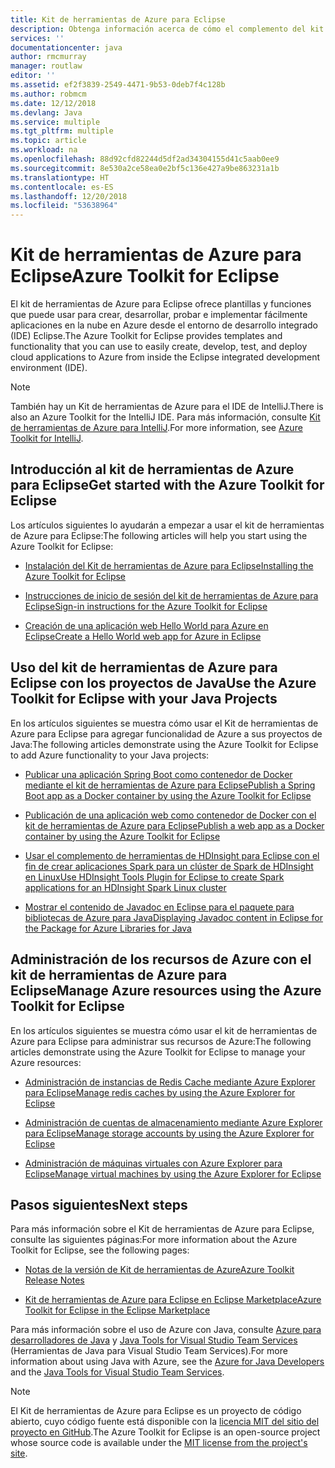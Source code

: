 ```yaml
---
title: Kit de herramientas de Azure para Eclipse
description: Obtenga información acerca de cómo el complemento del kit de herramientas de Azure para Eclipse le ayuda a crear e implementar aplicaciones en la nube en Azure.
services: ''
documentationcenter: java
author: rmcmurray
manager: routlaw
editor: ''
ms.assetid: ef2f3839-2549-4471-9b53-0deb7f4c128b
ms.author: robmcm
ms.date: 12/12/2018
ms.devlang: Java
ms.service: multiple
ms.tgt_pltfrm: multiple
ms.topic: article
ms.workload: na
ms.openlocfilehash: 88d92cfd82244d5df2ad34304155d41c5aab0ee9
ms.sourcegitcommit: 8e530a2ce58ea0e2bf5c136e427a9be863231a1b
ms.translationtype: HT
ms.contentlocale: es-ES
ms.lasthandoff: 12/20/2018
ms.locfileid: "53638964"
---
```

# <a name="azure-toolkit-for-eclipse"></a><span data-ttu-id="3937e-103">Kit de herramientas de Azure para Eclipse</span><span class="sxs-lookup"><span data-stu-id="3937e-103">Azure Toolkit for Eclipse</span></span>

<span data-ttu-id="3937e-104">El kit de herramientas de Azure para Eclipse ofrece plantillas y funciones que puede usar para crear, desarrollar, probar e implementar fácilmente aplicaciones en la nube en Azure desde el entorno de desarrollo integrado (IDE) Eclipse.</span><span class="sxs-lookup"><span data-stu-id="3937e-104">The Azure Toolkit for Eclipse provides templates and functionality that you can use to easily create, develop, test, and deploy cloud applications to Azure from inside the Eclipse integrated development environment (IDE).</span></span>

> [!NOTE]
> 
> <span data-ttu-id="3937e-105">También hay un Kit de herramientas de Azure para el IDE de IntelliJ.</span><span class="sxs-lookup"><span data-stu-id="3937e-105">There is also an Azure Toolkit for the IntelliJ IDE.</span></span> <span data-ttu-id="3937e-106">Para más información, consulte [Kit de herramientas de Azure para IntelliJ](../intellij/azure-toolkit-for-intellij.md).</span><span class="sxs-lookup"><span data-stu-id="3937e-106">For more information, see [Azure Toolkit for IntelliJ](../intellij/azure-toolkit-for-intellij.md).</span></span>
> 

## <a name="get-started-with-the-azure-toolkit-for-eclipse"></a><span data-ttu-id="3937e-107">Introducción al kit de herramientas de Azure para Eclipse</span><span class="sxs-lookup"><span data-stu-id="3937e-107">Get started with the Azure Toolkit for Eclipse</span></span>
<span data-ttu-id="3937e-108">Los artículos siguientes lo ayudarán a empezar a usar el kit de herramientas de Azure para Eclipse:</span><span class="sxs-lookup"><span data-stu-id="3937e-108">The following articles will help you start using the Azure Toolkit for Eclipse:</span></span>

* [<span data-ttu-id="3937e-109">Instalación del Kit de herramientas de Azure para Eclipse</span><span class="sxs-lookup"><span data-stu-id="3937e-109">Installing the Azure Toolkit for Eclipse</span></span>](azure-toolkit-for-eclipse-installation.md)

* [<span data-ttu-id="3937e-110">Instrucciones de inicio de sesión del kit de herramientas de Azure para Eclipse</span><span class="sxs-lookup"><span data-stu-id="3937e-110">Sign-in instructions for the Azure Toolkit for Eclipse</span></span>](azure-toolkit-for-eclipse-sign-in-instructions.md)

* [<span data-ttu-id="3937e-111">Creación de una aplicación web Hello World para Azure en Eclipse</span><span class="sxs-lookup"><span data-stu-id="3937e-111">Create a Hello World web app for Azure in Eclipse</span></span>](azure-toolkit-for-eclipse-create-hello-world-web-app.md)

## <a name="use-the-azure-toolkit-for-eclipse-with-your-java-projects"></a><span data-ttu-id="3937e-112">Uso del kit de herramientas de Azure para Eclipse con los proyectos de Java</span><span class="sxs-lookup"><span data-stu-id="3937e-112">Use the Azure Toolkit for Eclipse with your Java Projects</span></span>
<span data-ttu-id="3937e-113">En los artículos siguientes se muestra cómo usar el Kit de herramientas de Azure para Eclipse para agregar funcionalidad de Azure a sus proyectos de Java:</span><span class="sxs-lookup"><span data-stu-id="3937e-113">The following articles demonstrate using the Azure Toolkit for Eclipse to add Azure functionality to your Java projects:</span></span>

* [<span data-ttu-id="3937e-114">Publicar una aplicación Spring Boot como contenedor de Docker mediante el kit de herramientas de Azure para Eclipse</span><span class="sxs-lookup"><span data-stu-id="3937e-114">Publish a Spring Boot app as a Docker container by using the Azure Toolkit for Eclipse</span></span>](azure-toolkit-for-eclipse-publish-spring-boot-docker-app.md)

* [<span data-ttu-id="3937e-115">Publicación de una aplicación web como contenedor de Docker con el kit de herramientas de Azure para Eclipse</span><span class="sxs-lookup"><span data-stu-id="3937e-115">Publish a web app as a Docker container by using the Azure Toolkit for Eclipse</span></span>](azure-toolkit-for-eclipse-publish-as-docker-container.md)

* [<span data-ttu-id="3937e-116">Usar el complemento de herramientas de HDInsight para Eclipse con el fin de crear aplicaciones Spark para un clúster de Spark de HDInsight en Linux</span><span class="sxs-lookup"><span data-stu-id="3937e-116">Use HDInsight Tools Plugin for Eclipse to create Spark applications for an HDInsight Spark Linux cluster</span></span>](/azure/hdinsight/hdinsight-apache-spark-eclipse-tool-plugin)

* [<span data-ttu-id="3937e-117">Mostrar el contenido de Javadoc en Eclipse para el paquete para bibliotecas de Azure para Java</span><span class="sxs-lookup"><span data-stu-id="3937e-117">Displaying Javadoc content in Eclipse for the Package for Azure Libraries for Java</span></span>](azure-toolkit-for-eclipse-displaying-javadoc-content-for-azure-libraries.md)

## <a name="manage-azure-resources-using-the-azure-toolkit-for-eclipse"></a><span data-ttu-id="3937e-118">Administración de los recursos de Azure con el kit de herramientas de Azure para Eclipse</span><span class="sxs-lookup"><span data-stu-id="3937e-118">Manage Azure resources using the Azure Toolkit for Eclipse</span></span>
<span data-ttu-id="3937e-119">En los artículos siguientes se muestra cómo usar el kit de herramientas de Azure para Eclipse para administrar sus recursos de Azure:</span><span class="sxs-lookup"><span data-stu-id="3937e-119">The following articles demonstrate using the Azure Toolkit for Eclipse to manage your Azure resources:</span></span>

* [<span data-ttu-id="3937e-120">Administración de instancias de Redis Cache mediante Azure Explorer para Eclipse</span><span class="sxs-lookup"><span data-stu-id="3937e-120">Manage redis caches by using the Azure Explorer for Eclipse</span></span>](azure-toolkit-for-eclipse-managing-redis-caches-using-azure-explorer.md)

* [<span data-ttu-id="3937e-121">Administración de cuentas de almacenamiento mediante Azure Explorer para Eclipse</span><span class="sxs-lookup"><span data-stu-id="3937e-121">Manage storage accounts by using the Azure Explorer for Eclipse</span></span>](azure-toolkit-for-eclipse-managing-storage-accounts-using-azure-explorer.md)

* [<span data-ttu-id="3937e-122">Administración de máquinas virtuales con Azure Explorer para Eclipse</span><span class="sxs-lookup"><span data-stu-id="3937e-122">Manage virtual machines by using the Azure Explorer for Eclipse</span></span>](azure-toolkit-for-eclipse-managing-virtual-machines-using-azure-explorer.md)

## <a name="next-steps"></a><span data-ttu-id="3937e-123">Pasos siguientes</span><span class="sxs-lookup"><span data-stu-id="3937e-123">Next steps</span></span>

<span data-ttu-id="3937e-124">Para más información sobre el Kit de herramientas de Azure para Eclipse, consulte las siguientes páginas:</span><span class="sxs-lookup"><span data-stu-id="3937e-124">For more information about the Azure Toolkit for Eclipse, see the following pages:</span></span>

* [<span data-ttu-id="3937e-125">Notas de la versión de Kit de herramientas de Azure</span><span class="sxs-lookup"><span data-stu-id="3937e-125">Azure Toolkit Release Notes</span></span>](https://github.com/Microsoft/azure-tools-for-java/releases)

* [<span data-ttu-id="3937e-126">Kit de herramientas de Azure para Eclipse en Eclipse Marketplace</span><span class="sxs-lookup"><span data-stu-id="3937e-126">Azure Toolkit for Eclipse in the Eclipse Marketplace</span></span>](http://marketplace.eclipse.org/content/azure-toolkit-eclipse)

<span data-ttu-id="3937e-127">Para más información sobre el uso de Azure con Java, consulte [Azure para desarrolladores de Java](https://docs.microsoft.com/java/azure/) y [Java Tools for Visual Studio Team Services](/azure/devops/java/) (Herramientas de Java para Visual Studio Team Services).</span><span class="sxs-lookup"><span data-stu-id="3937e-127">For more information about using Java with Azure, see the [Azure for Java Developers](https://docs.microsoft.com/java/azure/) and the [Java Tools for Visual Studio Team Services](/azure/devops/java/).</span></span>

<!-- [!INCLUDE [azure-toolkit-for-eclipse-additional-resources](../includes/azure-toolkit-for-eclipse-additional-resources.md)] -->

> [!NOTE]
> 
> <span data-ttu-id="3937e-128">El Kit de herramientas de Azure para Eclipse es un proyecto de código abierto, cuyo código fuente está disponible con la [licencia MIT del sitio del proyecto en GitHub](https://github.com/microsoft/azure-tools-for-java).</span><span class="sxs-lookup"><span data-stu-id="3937e-128">The Azure Toolkit for Eclipse is an open-source project whose source code is available under the [MIT license from the project's site](https://github.com/microsoft/azure-tools-for-java).</span></span>
> 

<!-- URL List -->

[Azure for Java Developers]: https://docs.microsoft.com/java/azure

<!-- Temporarily Deprecated URLs -->

<!-- [Deploying large deployments](azure-toolkit-for-eclipse-deploying-large-deployments.md) -->
<!-- [How to Maintain Session Data with Session Affinity]: http://go.microsoft.com/fwlink/?LinkID=699539 -->
<!-- [How to Use Co-located Caching]: http://go.microsoft.com/fwlink/?LinkID=699542 -->
<!-- [How to Use Dedicated Caching]: http://go.microsoft.com/fwlink/?LinkID=699543 -->
<!-- [How to Use JMS with AMQP 1.0 in Azure with Eclipse]: http://go.microsoft.com/fwlink/?LinkID=699544 -->
<!-- [How to Use SSL Offloading]: http://go.microsoft.com/fwlink/?LinkID=699545 -->
<!-- [SSL Offloading]: http://go.microsoft.com/fwlink/?LinkID=699549 -->
<!-- [Using the Azure Service Runtime Library in JSP]: http://go.microsoft.com/fwlink/?LinkID=699551 -->
<!-- [How to Authenticate Web Users with Azure Access Control Service Using Eclipse]: /azure/active-directory/active-directory-java-authenticate-users-access-control-eclipse.md -->
<!-- [Debug a Java Web App on Azure in Eclipse]: /azure/app-service-web/app-service-web-debug-java-web-app-in-eclipse.md -->
<!-- [Debugging Azure Applications in Eclipse]: azure-toolkit-for-eclipse-debugging-azure-applications.md -->

<!-- Legacy MSDN URL = https://msdn.microsoft.com/library/azure/hh694271.aspx -->
